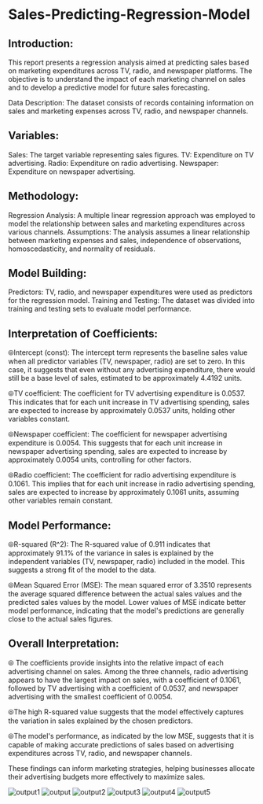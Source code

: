 # Sales-Predicting-Regression-Model

## Introduction:
This report presents a regression analysis aimed at predicting sales based on marketing expenditures across TV, radio, and newspaper platforms. The objective is to understand the impact of each marketing channel on sales and to develop a predictive model for future sales forecasting.

Data Description:
The dataset consists of records containing information on sales and marketing expenses across TV, radio, and newspaper channels.

## Variables:

Sales: The target variable representing sales figures.
TV: Expenditure on TV advertising.
Radio: Expenditure on radio advertising.
Newspaper: Expenditure on newspaper advertising.

## Methodology:

Regression Analysis: A multiple linear regression approach was employed to model the relationship between sales and marketing expenditures across various channels.
Assumptions: The analysis assumes a linear relationship between marketing expenses and sales, independence of observations, homoscedasticity, and normality of residuals.

## Model Building:

Predictors: TV, radio, and newspaper expenditures were used as predictors for the regression model.
Training and Testing: The dataset was divided into training and testing sets to evaluate model performance.

## Interpretation of Coefficients:

&#10686;Intercept (const): The intercept term represents the baseline sales value when all predictor variables (TV, newspaper, radio) are set to zero. In this case, it suggests that even without any advertising expenditure, there would still be a base level of sales, estimated to be approximately 4.4192 units.

&#10686;TV coefficient: The coefficient for TV advertising expenditure is 0.0537. This indicates that for each unit increase in TV advertising spending, sales are expected to increase by approximately 0.0537 units, holding other variables constant.

&#10686;Newspaper coefficient: The coefficient for newspaper advertising expenditure is 0.0054. This suggests that for each unit increase in newspaper advertising spending, sales are expected to increase by approximately 0.0054 units, controlling for other factors.

&#10686;Radio coefficient: The coefficient for radio advertising expenditure is 0.1061. This implies that for each unit increase in radio advertising spending, sales are expected to increase by approximately 0.1061 units, assuming other variables remain constant.

## Model Performance:

&#10686;R-squared (R^2): The R-squared value of 0.911 indicates that approximately 91.1% of the variance in sales is explained by the independent variables (TV, newspaper, radio) included in the model. This suggests a strong fit of the model to the data.

&#10686;Mean Squared Error (MSE): The mean squared error of 3.3510 represents the average squared difference between the actual sales values and the predicted sales values by the model. Lower values of MSE indicate better model performance, indicating that the model's predictions are generally close to the actual sales figures.

## Overall Interpretation:

&#10686; The coefficients provide insights into the relative impact of each advertising channel on sales. Among the three channels, radio advertising appears to have the largest impact on sales, with a coefficient of 0.1061, followed by TV advertising with a coefficient of 0.0537, and newspaper advertising with the smallest coefficient of 0.0054.

&#10686;The high R-squared value suggests that the model effectively captures the variation in sales explained by the chosen predictors. 

&#10686;The model's performance, as indicated by the low MSE, suggests that it is capable of making accurate predictions of sales based on advertising expenditures across TV, radio, and newspaper channels.

These findings can inform marketing strategies, helping businesses allocate their advertising budgets more effectively to maximize sales.

![output1](https://github.com/SaneleM0612/Sales-Predicting-Regression-Model/assets/148612772/00a648b5-1e9a-4a1f-9250-da1b06128e23)
![output](https://github.com/SaneleM0612/Sales-Predicting-Regression-Model/assets/148612772/27039bd5-a78e-403f-a4c9-4f1a09ff8c4f)
![output2](https://github.com/SaneleM0612/Sales-Predicting-Regression-Model/assets/148612772/dd8b9ef0-9422-4577-91a6-52b1c04c105e)
![output3](https://github.com/SaneleM0612/Sales-Predicting-Regression-Model/assets/148612772/806eabb6-b35a-47b1-ab6e-7cddad7b0caa)
![output4](https://github.com/SaneleM0612/Sales-Predicting-Regression-Model/assets/148612772/4d3de89b-6a94-4563-9c6f-9a7baa7013c4)
![output5](https://github.com/SaneleM0612/Sales-Predicting-Regression-Model/assets/148612772/bcdfcc1d-7e7f-46db-8b1e-1f0b1b6ff7df)






